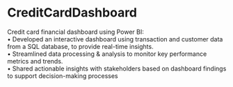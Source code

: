 # CreditCardDashboard
Credit card financial dashboard using Power BI:
<br>
• Developed an interactive dashboard using
transaction and customer data from a SQL database,
to provide real-time insights.
<br>
• Streamlined data processing & analysis to monitor
key performance metrics and trends.
<br>
• Shared actionable insights with stakeholders based
on dashboard findings to support decision-making
processes
